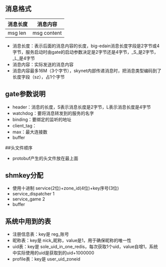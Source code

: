 ## 消息格式

|消息长度 |消息内容       |
|--------|-----------|
|msg len |msg content|

* 消息长度：表示后面的消息内容的长度，big-edain消息长度字段是2字节或4字节，服务启动时由gate的启动参数决定是2字节还是4字节，_S_是2字节，_L_是4字节
* 消息内容：实际发送的消息内容
* 消息内容最多16M（3个字节），skynet内部传递消息时，把消息类型编码到了长度字段（sz），占1个字节

## gate参数说明

* header：消息的长度，S表示消息长度是2字节，L表示消息长度是4字节
* watchdog：要将消息转发到的服务的名字
* binding：要绑定的监听的地址
* client_tag：
* max：最大连接数
* buffer

##头文件顺序
* protobuf产生的头文件放在最上面

## shmkey分配
* 使用十进制  service(2位)+zone_id(4位)+key序号(3位)
* service_dispatcher 1
* service_game 2
* buffer

## 系统中用到的表

* 注册信息表：key是 reg_账号
* 昵称表：key是 nick_昵称，value是1，用于确保昵称的唯一性
* uid表：key是 sole_uid_in_one_redis，每次获取1个uid，value自增1，系统中实际使用的uid是获取到的uid+1000000
* profile表：key是 user\_uid_zoneid



